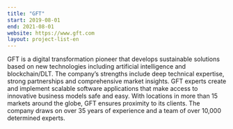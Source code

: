 ```yaml
---
title: "GFT"
start: 2019-08-01
end: 2021-08-01
website: https://www.gft.com
layout: project-list-en
---
```


GFT is a digital transformation pioneer that develops sustainable solutions based on new technologies including artificial intelligence and blockchain/DLT. The company’s strengths include deep technical expertise, strong partnerships and comprehensive market insights. GFT experts create and implement scalable software applications that make access to innovative business models safe and easy. With locations in more than 15 markets around the globe, GFT ensures proximity to its clients. The company draws on over 35 years of experience and a team of over 10,000 determined experts.

